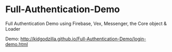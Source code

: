 # Full-Authentication-Demo
Full Authentication Demo using Firebase, Vex, Messenger, the Core object &amp; Loader

Demo: http://kidgodzilla.github.io/Full-Authentication-Demo/login-demo.html
